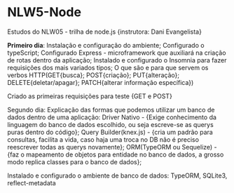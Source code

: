 # NLW5-Node
Estudos do NLW05 - trilha de node.js {instrutora: Dani Evangelista}

<b>Primeiro dia</b>:
  Instalação e configuração do ambiente;
    Configurado o typeScript;
    Configurado Express - microframework que auxiliará na criação de rotas dentro da aplicação;
    Instalado e configurado o Insomnia para fazer requisições dos mais variados tipos;
    O que são e para que servem os verbos HTTP(GET{busca}; POST{criação}; PUT{alteração}; DELETE{deletar/apagar}; PATCH{alterar informação específica})

  Criado as primeiras requisições para teste {GET e POST}

Segundo dia:
  Explicação das formas que podemos utilizar um banco de dados dentro de uma aplicação:
    Driver Nativo - {Exige conhecimento da linguagem do banco de dados escolhido, ou seja escreve-se as querys puras dentro do código};
    Query Builder(knex.js) - {cria um padrão para consultas, facilita a vida, caso haja uma troca no DB não é preciso reescrever todas as querys novamente};
    ORM(TypeORM ou Sequelize) - {faz o mapeamento de objetos para entidade no banco de dados, a grosso modo replica classes para o banco de dados};
  
  Instalado e configurado o ambiente de banco de dados:
    TypeORM, SQLite3, reflect-metadata
  
